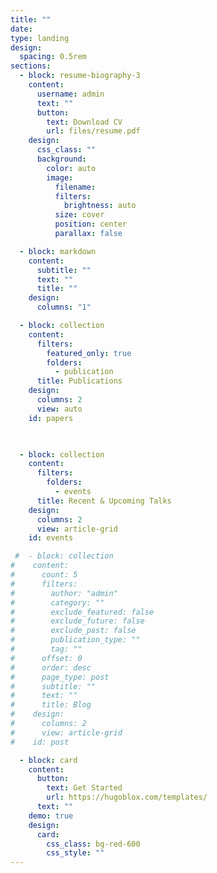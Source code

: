 ```yaml
---
title: ""
date: 
type: landing
design:
  spacing: 0.5rem
sections:
  - block: resume-biography-3
    content:
      username: admin
      text: ""
      button:
        text: Download CV
        url: files/resume.pdf
    design:
      css_class: ""
      background:
        color: auto
        image:
          filename: 
          filters:
            brightness: auto
          size: cover
          position: center
          parallax: false

  - block: markdown
    content:
      subtitle: ""
      text: ""
      title: ""
    design:
      columns: "1"

  - block: collection
    content:
      filters:
        featured_only: true
        folders:
          - publication
      title: Publications
    design:
      columns: 2
      view: auto
    id: papers
    


  - block: collection
    content:
      filters:
        folders:
          - events
      title: Recent & Upcoming Talks
    design:
      columns: 2
      view: article-grid
    id: events

 #  - block: collection
#    content:
#      count: 5
#      filters:
#        author: "admin"
#        category: ""
#        exclude_featured: false
#        exclude_future: false
#        exclude_past: false
#        publication_type: ""
#        tag: ""
#      offset: 0
#      order: desc
#      page_type: post
#      subtitle: ""
#      text: ""
#      title: Blog
#    design:
#      columns: 2
#      view: article-grid
#    id: post

  - block: card
    content:
      button:
        text: Get Started
        url: https://hugoblox.com/templates/
      text: ""
    demo: true
    design:
      card:
        css_class: bg-red-600
        css_style: ""
---
```

